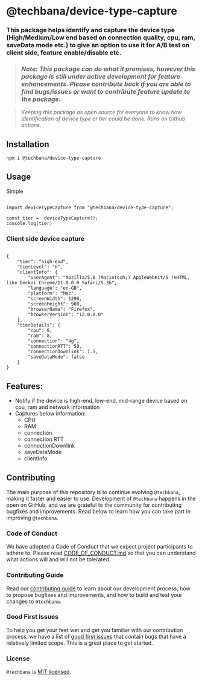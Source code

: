 # @techbana/device-type-capture

### This package helps identify and capture the device type (High/Medium/Low end based on connection quality, cpu, ram, saveData mode etc.) to give an option to use it for A/B test on client side, feature enable/disable etc.

> ### _Note: This package can do what it promises, however this package is still under active development for feature enhancements. Please contribute back if you are able to find bugs/issues or want to contribute feature update to the package._

> _Keeping this package as open source for everyone to know how identification of device type or tier could be done. Runs on Github actions._

## Installation

`npm i @techbana/device-type-capture`

## Usage

Simple

```

import deviceTypeCapture from "@techbana/device-type-capture";

const tier =  deviceTypeCapture();
console.log(tier)

```

### Client side device capture

```

{
    "tier": "high-end",
    "tierLevel": "H",
    "clientInfo": {
        "userAgent": "Mozilla/5.0 (Macintosh;) AppleWebKit/5 (KHTML, like Gecko) Chrome/11.0.0.0 Safari/5.36",
        "language": "en-GB",
        "platform": "Mac",
        "screenWidth": 1290,
        "screenHeight": 900,
        "browserName": "Firefox",
        "browserVersion": "12.0.0.0"
    },
    "tierDetails": {
        "cpu": 8,
        "ram": 8,
        "connection": "4g",
        "connectionRTT": 50,
        "connectionDownlink": 1.5,
        "saveDataMode": false
    }
}

```

## Features:

- Notify if the device is high-end, low-end, mid-range device based on cpu, ram and network information
- Captures below information:
  - CPU
  - RAM
  - connection
  - connection RTT
  - connectionDownlink
  - saveDataMode
  - clientInfo

## Contributing

The main purpose of this repository is to continue evolving `@techbana`, making it faster and easier to use. Development of `@techbana` happens in the open on GitHub, and we are grateful to the community for contributing bugfixes and improvements. Read below to learn how you can take part in improving `@techbana`.

### Code of Conduct

We have adopted a Code of Conduct that we expect project participants to adhere to. Please read [CODE_OF_CONDUCT.md](./CODE_OF_CONDUCT.md) so that you can understand what actions will and will not be tolerated.

### Contributing Guide

Read our [contributing guide](./CONTRIBUTING.md) to learn about our development process, how to propose bugfixes and improvements, and how to build and test your changes to `@techbana`.

### Good First Issues

To help you get your feet wet and get you familiar with our contribution process, we have a list of [good first issues](https://github.com/manishekhawat/device-type-capture/labels/good%20first%20issue) that contain bugs that have a relatively limited scope. This is a great place to get started.

### License

`@techbana` is [MIT licensed](./LICENSE).
